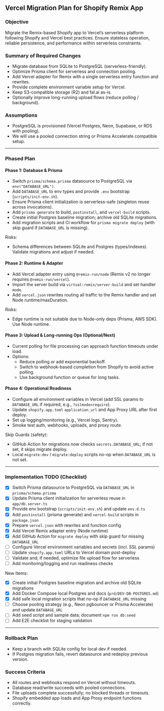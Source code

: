 ## Vercel Migration Plan for Shopify Remix App

### Objective

Migrate the Remix-based Shopify app to Vercel’s serverless platform following Shopify and Vercel best practices. Ensure stateless operation, reliable persistence, and performance within serverless constraints.

### Summary of Required Changes

- Migrate database from SQLite to PostgreSQL (serverless-friendly).
- Optimize Prisma client for serverless and connection pooling.
- Add Vercel adapter for Remix with a single serverless entry function and rewrites.
- Provide complete environment variable setup for Vercel.
- Keep S3-compatible storage (R2) and fal.ai as-is.
- Optionally improve long-running upload flows (reduce polling / background).

### Assumptions

- PostgreSQL is provisioned (Vercel Postgres, Neon, Supabase, or RDS with pooling).
- We will use a pooled connection string or Prisma Accelerate compatible setup.

---

### Phased Plan

#### Phase 1: Database & Prisma

- Switch `prisma/schema.prisma` datasource to PostgreSQL via `env("DATABASE_URL")`.
- Add `DATABASE_URL` to env types and provide `.env` bootstrap (`scripts/init-env.sh`).
- Ensure Prisma client initialization is serverless-safe (singleton reuse across invocations).
- Add `prisma generate` to build, `postinstall`, and `vercel-build` scripts.
- Create initial Postgres baseline migration; archive old SQLite migrations.
- Add migration scripts and CI workflow for `prisma migrate deploy` (with skip guard if `DATABASE_URL` is missing).

Risks:

- Schema differences between SQLite and Postgres (types/indexes). Validate migrations and adjust if needed.

#### Phase 2: Runtime & Adapter

- Add Vercel adapter entry using `@remix-run/node` (Remix v2 no longer requires `@remix-run/vercel`).
- Import the server build via `virtual:remix/server-build` and set handler `mode`.
- Add `vercel.json` rewrites routing all traffic to the Remix handler and set Node runtime/maxDuration.

Risks:

- Edge runtime is not suitable due to Node-only deps (Prisma, AWS SDK). Use Node runtime.

#### Phase 3: Upload & Long-running Ops (Optional/Next)

- Current polling for file processing can approach function timeouts under load.
- Options:
    - Reduce polling or add exponential backoff.
    - Switch to webhook-based completion from Shopify to avoid active polling.
    - Use background function or queue for long tasks.

#### Phase 4: Operational Readiness

- Configure all environment variables in Vercel (add SSL params to `DATABASE_URL` if required, e.g., `?sslmode=require`).
- Update `shopify.app.toml` `application_url` and App Proxy URL after first deploy.
- Set up logging/monitoring (e.g., Vercel logs, Sentry).
- Smoke test auth, webhooks, uploads, and proxy route.

Skip Guards (safety):

- GitHub Action for migrations now checks `secrets.DATABASE_URL`; if not set, it skips migrate deploy.
- Local `migrate:dev` / `migrate:deploy` scripts no-op when `DATABASE_URL` is not set.

---

### Implementation TODO (Checklist)

- [x] Switch Prisma datasource to PostgreSQL via `DATABASE_URL` in `prisma/schema.prisma`
- [x] Update Prisma client initialization for serverless reuse in `app/db.server.ts`
- [x] Provide env bootstrap (`scripts/init-env.sh`) and update `env.d.ts`
- [x] Add `postinstall` (prisma generate) and `vercel-build` scripts in `package.json`
- [x] Prepare `vercel.json` with rewrites and function config
- [x] Add Vercel Remix adapter entry (Node runtime)
- [x] Add GitHub Action for `migrate deploy` with skip guard for missing `DATABASE_URL`
- [ ] Configure Vercel environment variables and secrets (incl. SSL params)
- [ ] Update `shopify.app.toml` URLs to Vercel domain post-deploy
- [ ] Validate and, if needed, optimize file upload flow for serverless
- [ ] Add monitoring/logging and run readiness checks

New Items:

- [x] Create initial Postgres baseline migration and archive old SQLite migrations
- [x] Add Docker Compose local Postgres and docs (`prd/DEV-DB-POSTGRES.md`)
- [x] Add safe local migration scripts that no-op if `DATABASE_URL` missing
- [ ] Choose pooling strategy (e.g., Neon pgbouncer or Prisma Accelerate) and update `DATABASE_URL`
- [ ] Add seed script and sample data; document `npm run db:seed`
- [ ] Add E2E checklist for staging validation

---

### Rollback Plan

- Keep a branch with SQLite config for local dev if needed.
- If Postgres migration fails, revert datasource and redeploy previous version.

### Success Criteria

- All routes and webhooks respond on Vercel without timeouts.
- Database read/write succeeds with pooled connections.
- File uploads complete successfully; no blocked threads or timeouts.
- Shopify embedded app loads and App Proxy endpoint functions correctly.
